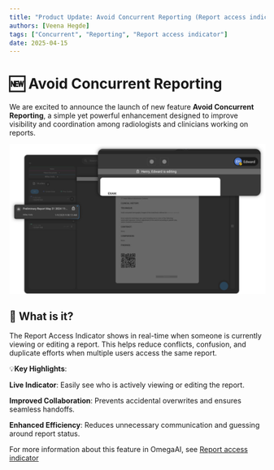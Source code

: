 ```yaml
---
title: "Product Update: Avoid Concurrent Reporting (Report access indicator)"
authors: [Veena Hegde]
tags: ["Concurrent", "Reporting", "Report access indicator"]
date: 2025-04-15
---
```


# 🆕 Avoid Concurrent Reporting  

We are excited to announce the launch of new feature **Avoid Concurrent Reporting**, a simple yet powerful enhancement designed to improve visibility and coordination among radiologists and clinicians working on reports.

![Avoid Concurrent Reporting](./Images/reportaccessindicator.png)

## 🔹 What is it?  
The Report Access Indicator shows in real-time when someone is currently viewing or editing a report. This helps reduce conflicts, confusion, and duplicate efforts when multiple users access the same report.

💡**Key Highlights**:

**Live Indicator**: Easily see who is actively viewing or editing the report.

**Improved Collaboration**: Prevents accidental overwrites and ensures seamless handoffs.

**Enhanced Efficiency**: Reduces unnecessary communication and guessing around report status.

For more information about this feature in OmegaAI, see [Report access indicator](/docs/Document-Viewer/document_explorer#report-access-indicator)
